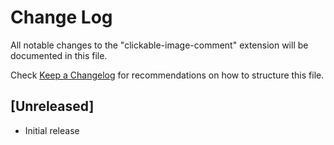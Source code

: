 # Change Log

All notable changes to the "clickable-image-comment" extension will be documented in this file.

Check [Keep a Changelog](http://keepachangelog.com/) for recommendations on how to structure this file.

## [Unreleased]

- Initial release